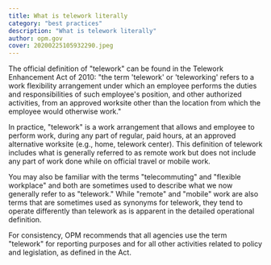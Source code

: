```yaml
---
title: What is telework literally
category: "best practices"
description: "What is telework literally"
author: opm.gov
cover: 20200225105932290.jpeg
---
```


The official definition of "telework" can be found in the Telework Enhancement Act of 2010: "the term 'telework' or 'teleworking' refers to a work flexibility arrangement under which an employee performs the duties and responsibilities of such employee's position, and other authorized activities, from an approved worksite other than the location from which the employee would otherwise work."

In practice, "telework" is a work arrangement that allows and employee to perform work, during any part of regular, paid hours, at an approved alternative worksite (e.g., home, telework center). This definition of telework includes what is generally referred to as remote work but does not include any part of work done while on official travel or mobile work.

You may also be familiar with the terms "telecommuting" and "flexible workplace" and both are sometimes used to describe what we now generally refer to as "telework." While "remote" and "mobile" work are also terms that are sometimes used as synonyms for telework, they tend to operate differently than telework as is apparent in the detailed operational definition.

For consistency, OPM recommends that all agencies use the term "telework" for reporting purposes and for all other activities related to policy and legislation, as defined in the Act.
